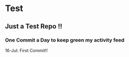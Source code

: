 # Test
## Just a Test Repo !!
### One Commit a Day to keep green my activity feed 

16-Jul: First Commit!!



